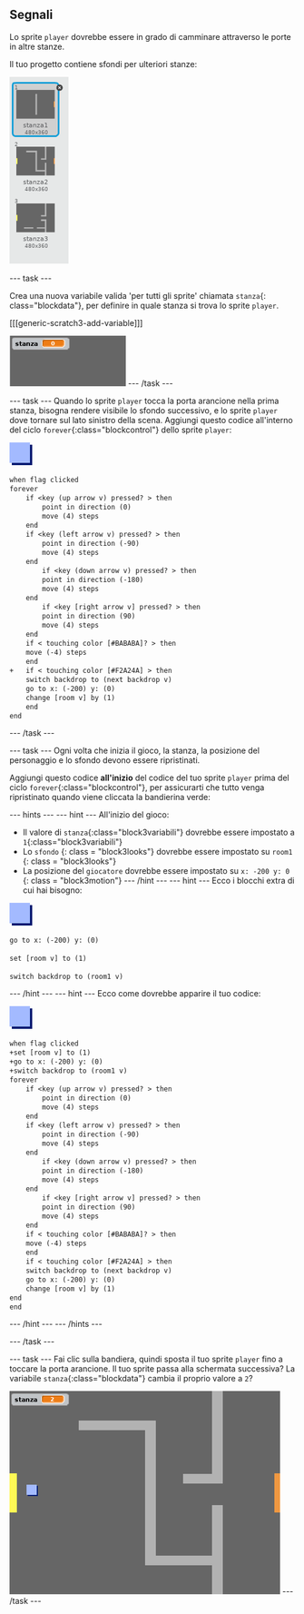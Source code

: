 ## Segnali

Lo sprite `player` dovrebbe essere in grado di camminare attraverso le porte in altre stanze.

Il tuo progetto contiene sfondi per ulteriori stanze:

![screenshot](images/world-backdrops.png)

\--- task \---

Crea una nuova variabile valida 'per tutti gli sprite' chiamata `stanza`{: class="blockdata"}, per definire in quale stanza si trova lo sprite `player`.

[[[generic-scratch3-add-variable]]]

![schermata](images/world-room.png) \--- /task \---

\--- task \--- Quando lo sprite `player` tocca la porta arancione nella prima stanza, bisogna rendere visibile lo sfondo successivo, e lo sprite `player` dove tornare sul lato sinistro della scena. Aggiungi questo codice all'interno del ciclo `forever`{:class="blockcontrol"} dello sprite `player`:

![player](images/player.png)

```blocks3
when flag clicked
forever
    if <key (up arrow v) pressed? > then
        point in direction (0)
        move (4) steps
    end
    if <key (left arrow v) pressed? > then
        point in direction (-90)
        move (4) steps
    end
        if <key (down arrow v) pressed? > then
        point in direction (-180)
        move (4) steps
    end
        if <key [right arrow v] pressed? > then
        point in direction (90)
        move (4) steps
    end
    if < touching color [#BABABA]? > then
    move (-4) steps
    end
+   if < touching color [#F2A24A] > then
    switch backdrop to (next backdrop v)
    go to x: (-200) y: (0)
    change [room v] by (1)
    end
end
```

\--- /task \---

\--- task \--- Ogni volta che inizia il gioco, la stanza, la posizione del personaggio e lo sfondo devono essere ripristinati.

Aggiungi questo codice **all'inizio** del codice del tuo sprite `player` prima del ciclo `forever`{:class="blockcontrol"}, per assicurarti che tutto venga ripristinato quando viene cliccata la bandierina verde:

\--- hints \--- \--- hint \--- All'inizio del gioco:

+ Il valore di `stanza`{:class="block3variabili"} dovrebbe essere impostato a `1`{:class="block3variabili"}
+ Lo `sfondo` {: class = "block3looks"} dovrebbe essere impostato su ` room1 ` {: class = "block3looks"}
+ La posizione del ` giocatore ` dovrebbe essere impostato su ` x: -200 y: 0 ` {: class = "block3motion"} \--- /hint \--- \--- hint \--- Ecco i blocchi extra di cui hai bisogno:

![player](images/player.png)

```blocks3
go to x: (-200) y: (0)

set [room v] to (1)

switch backdrop to (room1 v)
```

\--- /hint \--- \--- hint \--- Ecco come dovrebbe apparire il tuo codice:

![player](images/player.png)

```blocks3
when flag clicked
+set [room v] to (1)
+go to x: (-200) y: (0)
+switch backdrop to (room1 v)
forever
    if <key (up arrow v) pressed? > then
        point in direction (0)
        move (4) steps
    end
    if <key (left arrow v) pressed? > then
        point in direction (-90)
        move (4) steps
    end
        if <key (down arrow v) pressed? > then
        point in direction (-180)
        move (4) steps
    end
        if <key [right arrow v] pressed? > then
        point in direction (90)
        move (4) steps
    end
    if < touching color [#BABABA]? > then
    move (-4) steps
    end
    if < touching color [#F2A24A] > then
    switch backdrop to (next backdrop v)
    go to x: (-200) y: (0)
    change [room v] by (1)
end
end
```

\--- /hint \--- \--- /hints \---

\--- /task \---

\--- task \--- Fai clic sulla bandiera, quindi sposta il tuo sprite `player` fino a toccare la porta arancione. Il tuo sprite passa alla schermata successiva? La variabile `stanza`{:class="blockdata"} cambia il proprio valore a `2`?

![schermata](images/world-room-test.png) \--- /task \---